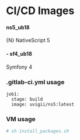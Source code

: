# CI/CD Images
####  ns5_ub18
{N} NativeScript 5
####  - sf4_ub18
Symfony 4

### .gitlab-ci.yml usage
```
job1:
  stage: build
  image: uvigii/ns5:latest
```
### VM usage
 ```sh
# sh install_packages.sh
 ```
 
